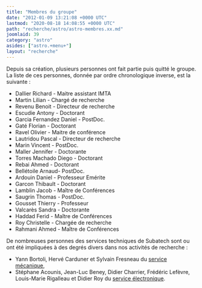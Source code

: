 ```yaml
---
title: "Membres du groupe"
date: "2012-01-09 13:21:08 +0000 UTC"
lastmod: "2020-08-18 14:08:55 +0000 UTC"
path: "recherche/astro/astro-membres.xx.md"
joomlaid: 39
category: "astro"
asides: ["astro.+menu+"]
layout: "recherche"
---
```

Depuis sa création, plusieurs personnes ont fait partie puis quitté le groupe. La liste de ces personnes, donnée par ordre chronologique inverse, est la suivante :

*   Dallier Richard - Maitre assistant IMTA
*   Martin Lilian - Chargé de recherche
*   Revenu Benoit - Directeur de recherche
*   Escudie Antony - Doctorant
*   Garcia Fernandez Daniel - PostDoc.
*   Gaté Florian - Doctorant
*   Ravel Olivier - Maitre de conférence
*   Lautridou Pascal - Directeur de recherche
*   Marin Vincent - PostDoc.
*   Maller Jennifer - Doctorante
*   Torres Machado Diego - Doctorant
*   Rebai Ahmed - Doctorant
*   Bellétoile Arnaud- PostDoc.
*   Ardouin Daniel - Professeur Emérite
*   Garcon Thibault - Doctorant
*   Lamblin Jacob - Maître de Conférences
*   Saugrin Thomas - PostDoc.
*   Gousset Thierry - Professeur
*   Valcarès Sandra - Doctorante
*   Haddad Ferid - Maître de Conférences
*   Roy Christelle - Chargée de recherche
*   Rahmani Ahmed - Maître de Conférences

De nombreuses personnes des services techniques de Subatech sont ou ont été impliquées à des degrés divers dans nos activités de recherche :

*   Yann Bortoli, Hervé Carduner et Sylvain Fresneau du [service mécanique](/services-techniques-et-administration/mecanique/presentation.fr),
*   Stéphane Acounis, Jean-Luc Beney, Didier Charrier, Frédéric Lefèvre, Louis-Marie Rigalleau et Didier Roy du [service électronique](/services-techniques-et-administration/electronique/service-electronique.fr).
